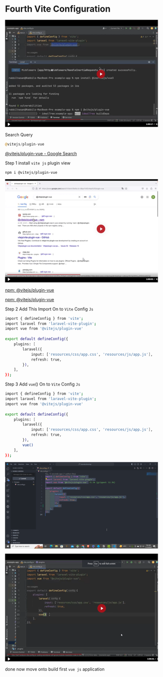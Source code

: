 # Fourth Vite Configuration

![Untitled](Fourth%20Vite%20Configuration%20371e07da340a45bca3198d0949d96e3a/Untitled.png)

Search Query

```php
@vitejs/plugin-vue
```

[@vitejs/plugin-vue - Google Search](https://www.google.com/search?q=@vitejs/plugin-vue&rlz=1C1ONGR_enBD1061BD1061&oq=@vite&gs_lcrp=EgZjaHJvbWUqBwgAEAAYgAQyBwgAEAAYgAQyBggBEEUYOTIHCAIQABiABDIHCAMQABiABDIHCAQQABiABDIHCAUQABiABDIHCAYQABiABDIHCAcQABiABDIHCAgQABiABDIHCAkQABiABNIBCDQyODhqMGoxqAIAsAIA&sourceid=chrome&ie=UTF-8)

Step 1 install `vite js` plugin view

```bash
npm i @vitejs/plugin-vue
```

![Untitled](Fourth%20Vite%20Configuration%20371e07da340a45bca3198d0949d96e3a/Untitled%201.png)

[npm: @vitejs/plugin-vue](https://www.npmjs.com/package/@vitejs/plugin-vue)

[npm: @vitejs/plugin-vue](https://www.npmjs.com/package/@vitejs/plugin-vue)

Step 2 Add This Import On to `Vite` Config `Js` 

```bash
import { defineConfig } from 'vite';
import laravel from 'laravel-vite-plugin';
import vue from '@vitejs/plugin-vue'

export default defineConfig({
    plugins: [
        laravel({
            input: ['resources/css/app.css', 'resources/js/app.js'],
            refresh: true,
        }),
    ],
});
```

Step 3  Add `vue`() On to `Vite` Config `Js` 

```bash
import { defineConfig } from 'vite';
import laravel from 'laravel-vite-plugin';
import vue from '@vitejs/plugin-vue'

export default defineConfig({
    plugins: [
        laravel({
            input: ['resources/css/app.css', 'resources/js/app.js'],
            refresh: true,
        }),
        vue()
    ],
});
```

![Untitled](Fourth%20Vite%20Configuration%20371e07da340a45bca3198d0949d96e3a/Untitled%202.png)

![Untitled](Fourth%20Vite%20Configuration%20371e07da340a45bca3198d0949d96e3a/Untitled%203.png)

done now move onto build first `vue js` application